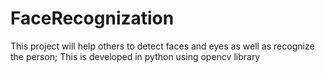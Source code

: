 # FaceRecognization
This project will help others to detect faces and eyes as well as recognize the person;
This is developed in python using opencv library
